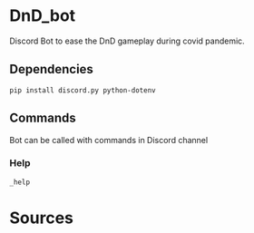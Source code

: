 # DnD_bot
Discord Bot to ease the DnD gameplay during covid pandemic.

## Dependencies
```
pip install discord.py python-dotenv
```


## Commands
Bot can be called with commands in Discord channel

### Help
```
_help
```
# Sources
